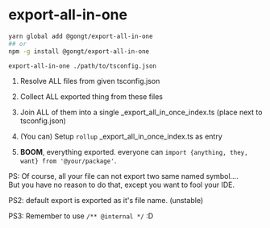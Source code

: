 # export-all-in-one

```bash
yarn global add @gongt/export-all-in-one
## or
npm -g install @gongt/export-all-in-one
```

```bash
export-all-in-one ./path/to/tsconfig.json
```

1. Resolve ALL files from given tsconfig.json
1. Collect ALL exported thing from these files
1. Join ALL of them into a single _export_all_in_once_index.ts (place next to tsconfig.json)
1. (You can) Setup `rollup` _export_all_in_once_index.ts as entry

1. **BOOM**, everything exported. everyone can `import {anything, they, want} from '@your/package'`.

PS: Of course, all your file can not export two same named symbol....     
But you have no reason to do that, except you want to fool your IDE.

PS2: default export is exported as it's file name. (unstable)   

PS3: Remember to use `/** @internal */` :D

